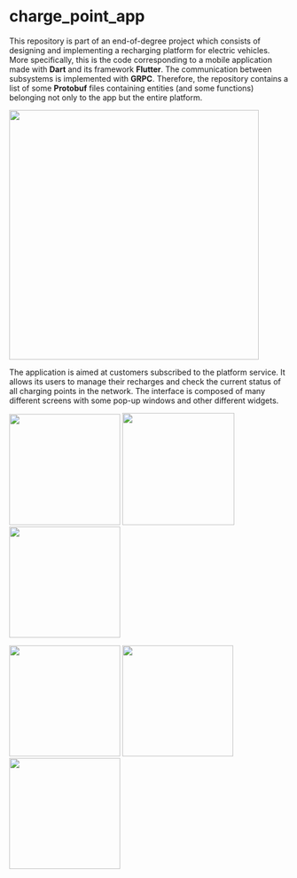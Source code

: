 # charge_point_app

This repository is part of an end-of-degree project which consists of designing and implementing a recharging platform for electric vehicles. More specifically, this is the code corresponding to a mobile application made with **Dart** and its framework **Flutter**. The communication between subsystems is implemented with **GRPC**. Therefore, the repository contains a list of some **Protobuf** files containing entities (and some functions) belonging not only to the app but the entire platform.

<img src="https://user-images.githubusercontent.com/46372557/206185716-3a5fb92e-e22d-464f-b373-6ac8c6574b5b.PNG" width="450" />

The application is aimed at customers subscribed to the platform service. It allows its users to manage their recharges and check the current status of all charging points in the network. The interface is composed of many different screens with some pop-up windows and other different widgets.


<p float="left">
  <img src="https://user-images.githubusercontent.com/46372557/206222212-2f630839-c091-483b-b9aa-295fe5fddeb4.png" width="200" />
  <img src="https://user-images.githubusercontent.com/46372557/206222803-542e8683-a186-43c5-a796-87b884cab098.png" width="202" /> 
  <img src="https://user-images.githubusercontent.com/46372557/206223137-938cab03-309a-4afe-8eab-825c619cd6ea.png" width="200" />
</p>

<p float="left">
  <img src="https://user-images.githubusercontent.com/46372557/206225281-78b7bf5e-1088-45be-9fd2-23786ecc37e6.png" width="200" />
  <img src="https://user-images.githubusercontent.com/46372557/206225346-24fb5b0c-ea3c-4990-a0dd-ac2db9771f15.png" width="200" /> 
  <img src="https://user-images.githubusercontent.com/46372557/206225373-6898fed3-712f-40bb-965e-b92d52517cdb.png" width="200" />
</p>

